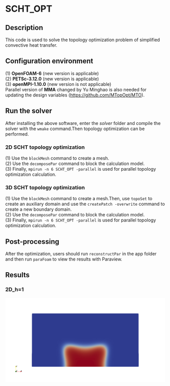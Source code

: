 # SCHT_OPT
## Description
This code is used to solve the topology optimization problem of simplified convective heat transfer.
## Configuration environment
(1) **OpenFOAM-6** (new version is applicable)  
(2) **PETSc-3.12.0** (new version is applicable)  
(3) **openMPI-1.10.0** (new version is not applicable)  
Parallel version of **MMA** changed by Yu Minghao  is also needed for updating the design variables (https://github.com/MTopOpt/MTO).
## Run the solver
After installing the above software, enter the _solver_ folder and compile the solver with the `wmake` command.Then topology optimization can be performed.  
### 2D SCHT topology optimization
(1) Use the `blockMesh` command to create a mesh.  
(2) Use the `decomposePar` command to block the calculation model.  
(3) Finally, `mpirun -n 6 SCHT_OPT -parallel` is used for parallel topology optimization calculation.
### 3D SCHT topology optimization
(1) Use the `blockMesh` command to create a mesh.Then, use `topoSet` to create an auxiliary domain and use the `createPatch -overwrite` command to create a new boundary domain.  
(2) Use the `decomposePar` command to block the calculation model.  
(3) Finally, `mpirun -n 6 SCHT_OPT -parallel` is used for parallel topology optimization calculation.
## Post-processing
After the optimization, users should run `reconstructPar` in the app folder and then run `paraFoam` to view the results with Paraview.
## Results
### 2D_h=1
![alt 属性文本](https://github.com/HeatTopOpt/SCHT_OPT/blob/master/SCHT/2D_h%3D1.gif)

